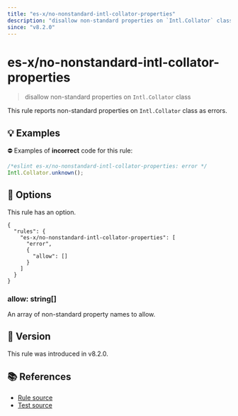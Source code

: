 ```yaml
---
title: "es-x/no-nonstandard-intl-collator-properties"
description: "disallow non-standard properties on `Intl.Collator` class"
since: "v8.2.0"
---
```


# es-x/no-nonstandard-intl-collator-properties
> disallow non-standard properties on `Intl.Collator` class

This rule reports non-standard properties on `Intl.Collator` class as errors.

## 💡 Examples

⛔ Examples of **incorrect** code for this rule:

<eslint-playground type="bad">

```js
/*eslint es-x/no-nonstandard-intl-collator-properties: error */
Intl.Collator.unknown();
```

</eslint-playground>

## 🔧 Options

This rule has an option.

```jsonc
{
  "rules": {
    "es-x/no-nonstandard-intl-collator-properties": [
      "error",
      {
        "allow": []
      }
    ]
  }
}
```

### allow: string[]

An array of non-standard property names to allow.

## 🚀 Version

This rule was introduced in v8.2.0.

## 📚 References

- [Rule source](https://github.com/eslint-community/eslint-plugin-es-x/blob/master/lib/rules/no-nonstandard-intl-collator-properties.js)
- [Test source](https://github.com/eslint-community/eslint-plugin-es-x/blob/master/tests/lib/rules/no-nonstandard-intl-collator-properties.js)
